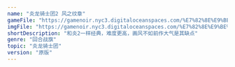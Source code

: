 ```yaml
---
name: "炎龙骑士团2 风之纹章"
gameFile: "https://gamenoir.nyc3.digitaloceanspaces.com/%E7%82%8E%E9%BE%99%E9%AA%91%E5%A3%AB%E5%9B%A22%E5%A4%96%E4%BC%A0/fd2ps.zip"
imgFile: "https://gamenoir.nyc3.digitaloceanspaces.com/%E7%82%8E%E9%BE%99%E9%AA%91%E5%A3%AB%E5%9B%A22%E5%A4%96%E4%BC%A0/original.jpg"
shortDescription: "和炎2一样经典，难度更高，画风不如前作大气是其缺点"
genre: "回合战旗"
topic: "炎龙骑士团"
version: "原版"
---
```

